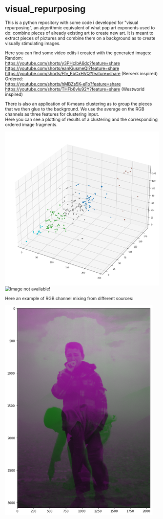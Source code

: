 # visual_repurposing
This is a python repository with some code i developed for "visual repurposing", an algorithmic equivalent of what pop art exponents used to do: combine pieces of already existing art to create new art. It is meant to extract pieces of pictures and combine them on a background as to create visually stimulating images.  

Here you can find some video edits i created with the generated images:   
Random:   
https://youtube.com/shorts/y3PHcIbA6dc?feature=share  
https://youtube.com/shorts/eanKiusmeQI?feature=share  
https://youtube.com/shorts/Ffv_EbCxHVQ?feature=share    (Berserk inspired)  
Ordered:  
https://youtube.com/shorts/hMBZs5K-eFo?feature=share    
https://youtube.com/shorts/THFb6vlu92Y?feature=share   (Westworld inspired)


There is also an application of K-means clustering as to group the pieces that we then glue to the background. We use the average on the RGB channels as three features for clustering input.  
Here you can see a plotting of results of a clustering and the corresponding ordered image fragments.

![Image not available!](readme_images/clustering_plot.png)
![Image not available!](readme_images/output.png)

Here an example of RGB channel mixing from different sources:

![Image not available!](readme_images/channel_messing.png)


